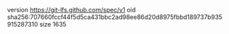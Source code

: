 version https://git-lfs.github.com/spec/v1
oid sha256:707660fccf44f5d5ca431bbc2ad98ee86d20d8975fbbd189737b935915287310
size 1635
